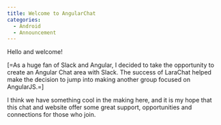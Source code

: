 ```yaml
---
title: Welcome to AngularChat
categories:
  - Android
  - Announcement
---
```

<p>
        Hello and welcome!
</p>
<p>
        [=As a huge fan of Slack and Angular, I decided to take the opportunity to create an Angular Chat area with Slack. The success of LaraChat helped make the decision to jump into making another group focused on AngularJS.=]
</p>
<p>
        I think we have something cool in the making here, and it is my hope that this chat and website offer some great support, opportunities and connections for those who join.
</p>
